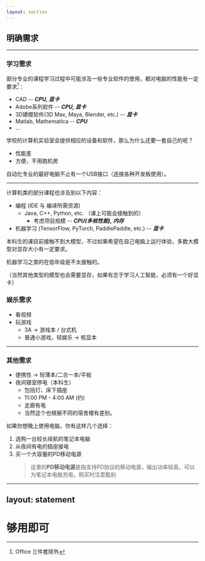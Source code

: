 ```yaml
---
layout: section
---
```


## 明确需求

---

### 学习需求
部分专业的课程学习过程中可能涉及一些专业软件的使用，都对电脑的性能有一定要求[^exclude_office]：
- CAD -- ***CPU, 显卡***
- Adobe系列软件 -- ***CPU, 显卡***
- 3D建模软件(3D Max, Maya, Blender, etc.) -- ***显卡***
- Matlab, Mathematica -- ***CPU***
- ...

[^exclude_office]: Office 三件套除外

学校的计算机实验室会提供相应的设备和软件，那么为什么还要一套自己的呢？
- 性能差
- 方便，不用跑机房

自动化专业的最好电脑不止有一个USB接口（连接各种开发板使用）。

<!-- 在这里写到对显卡有需求的就需要独立显卡了 -->

---

计算机类的部分课程也涉及到以下内容：
- 编程 (IDE 与 编译所需资源)
  - Java, C++, Python, etc. （课上可能会接触到的）
    - 考虑项目规模 -- ***CPU(多核性能), 内存***
- 机器学习 (TensorFlow, PyTorch, PaddlePaddle, etc.) -- ***显卡***

本科生的课目前接触不到大模型，不过如果希望在自己电脑上运行体验，多数大模型对显存大小有一定要求。

机器学习之类的在低年级是不太接触的。

（当然其他类型的模型也会需要显存，如果有志于学习人工智能，必须有一个好显卡）

### 娱乐需求
- 看视频
- 玩游戏
    - 3A -> 游戏本 / 台式机
    - 普通小游戏，轻娱乐 -> 核显本

---

### 其他需求
- 便携性 -> 轻薄本/二合一本/平板
- 夜间寝室停电（本科生）
  - 包括灯、床下插座
  - 11:00 PM - 4:00 AM (约)
  - 走廊有电
  - 当然这个也根据不同的宿舍楼有差别。

如果你想晚上使用电脑，你有这样几个选择：
1. 选购一台较长续航的笔记本电脑
2. 从夜间有电的插座接电
3. 买一个大容量的PD移动电源
   > 这里的**PD移动电源**是指支持PD协议的移动电源，输出功率较高，可以为笔记本电脑充电，购买时注意甄别

---
layout: statement
---

<h1>够用即可</h1>
